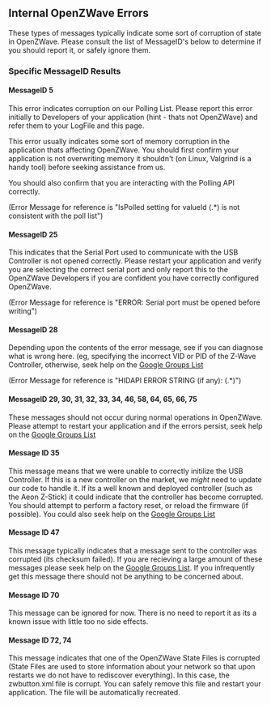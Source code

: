 ## Internal OpenZWave Errors

These types of messages typically indicate some sort of corruption of state in OpenZWave. Please consult the list of MessageID's below to determine if you should report it, or safely ignore them. 


### Specific MessageID Results

#### MessageID 5

This error indicates corruption on our Polling List. Please report this error initially to Developers of your application (hint - thats not OpenZWave) and refer them to your LogFile and this page.

This error usually indicates some sort of memory corruption in the application thats affecting OpenZWave. You should first confirm your application is not overwriting memory it shouldn't (on Linux, Valgrind is a handy tool) before seeking assistance from us. 

You should also confirm that you are interacting with the Polling API correctly. 

(Error Message for reference is "IsPolled setting for valueId (.*) is not consistent with the poll list")

#### MessageID 25

This indicates that the Serial Port used to communicate with the USB Controller is not opened correctly. Please restart your application and verify you are selecting the correct serial port and only report this to the OpenZWave Developers if you are confident you have correctly configured OpenZWave.

(Error Message for reference is "ERROR: Serial port must be opened before writing")

#### MessageID 28

Depending upon the contents of the error message, see if you can diagnose what is wrong here. (eg, specifying the incorrect VID or PID of the Z-Wave Controller, otherwise, seek help on the [Google Groups List][1]

(Error Message for reference is "HIDAPI ERROR STRING (if any): (.*)")

#### MessageID 29, 30, 31, 32, 33, 34, 46, 58, 64, 65, 66, 75

These messages should not occur during normal operations in OpenZWave. Please attempt to restart your application and if the errors persist, seek help on the [Google Groups List][1]

#### Message ID 35

This message means that we were unable to correctly initilize the USB Controller. If this is a new controller on the market, we *might* need to update our code to handle it. If its a well known and deployed controller (such as the Aeon Z-Stick) it could indicate that the controller has become corrupted. You should attempt to perform a factory reset, or reload the firmware (if possible). You could also seek help on the [Google Groups List][1]

#### Message ID 47

This message typically indicates that a message sent to the controller was corrupted (its checksum failed). If you are recieving a large amount of these messages please seek help on the [Google Groups List][1]. 
If you infrequently get this message there should not be anything to be concerned about. 

#### Message ID 70

This message can be ignored for now. There is no need to report it as its a known issue with little too no side effects. 

#### Message ID 72, 74

This message indicates that one of the OpenZWave State Files is corrupted (State Files are used to store information about your network so that upon restarts we do not have to rediscover everything). In this case, the zwbutton.xml file is corrupt. You can safely remove this file and restart your application. The file will be automatically recreated. 




[1]: https://groups.google.com/forum/#!forum/openzwave "OpenZWave Google Groups"


